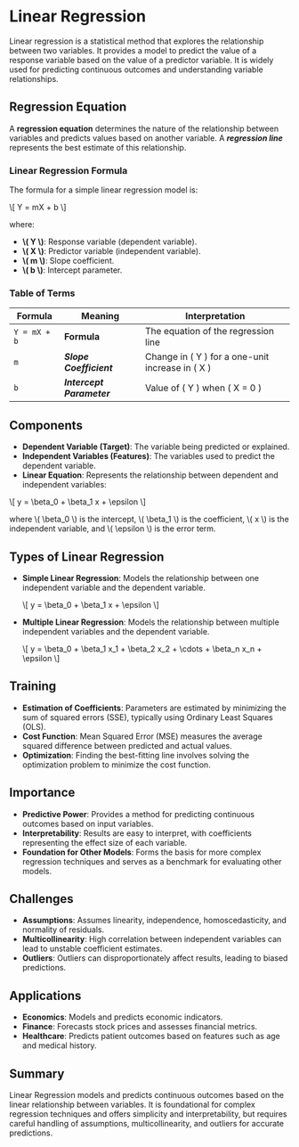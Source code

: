 # Linear Regression

Linear regression is a statistical method that explores the relationship between two variables. It provides a model to predict the value of a response variable based on the value of a predictor variable. It is widely used for predicting continuous outcomes and understanding variable relationships.

## Regression Equation

A **regression equation** determines the nature of the relationship between variables and predicts values based on another variable. A ***regression line*** represents the best estimate of this relationship.

### Linear Regression Formula

The formula for a simple linear regression model is:

\\[ Y = mX + b \\]

where:

- **\\( Y \\)**: Response variable (dependent variable).
- **\\( X \\)**: Predictor variable (independent variable).
- **\\( m \\)**: Slope coefficient.
- **\\( b \\)**: Intercept parameter.

### Table of Terms

| Formula    | Meaning                | Interpretation                                                       |
|------------|------------------------|-----------------------------------------------------------------------|
| `Y = mX + b` | **Formula**            | The equation of the regression line                                  |
| `m`        | ***Slope Coefficient*** | Change in \( Y \) for a one-unit increase in \( X \)                 |
| `b`        | ***Intercept Parameter*** | Value of \( Y \) when \( X = 0 \)                                   |

## Components

- **Dependent Variable (Target)**: The variable being predicted or explained.
- **Independent Variables (Features)**: The variables used to predict the dependent variable.
- **Linear Equation**: Represents the relationship between dependent and independent variables: 

\\[ y = \beta_0 + \beta_1 x + \epsilon \\]

where \\( \beta_0 \\) is the intercept, \\( \beta_1 \\) is the coefficient, \\( x \\) is the independent variable, and \\( \epsilon \\) is the error term.

## Types of Linear Regression

- **Simple Linear Regression**: Models the relationship between one independent variable and the dependent variable.

  \\[ y = \beta_0 + \beta_1 x + \epsilon \\]

- **Multiple Linear Regression**: Models the relationship between multiple independent variables and the dependent variable.

  \\[ y = \beta_0 + \beta_1 x_1 + \beta_2 x_2 + \cdots + \beta_n x_n + \epsilon \\]

## Training

- **Estimation of Coefficients**: Parameters are estimated by minimizing the sum of squared errors (SSE), typically using Ordinary Least Squares (OLS).
- **Cost Function**: Mean Squared Error (MSE) measures the average squared difference between predicted and actual values.
- **Optimization**: Finding the best-fitting line involves solving the optimization problem to minimize the cost function.

## Importance

- **Predictive Power**: Provides a method for predicting continuous outcomes based on input variables.
- **Interpretability**: Results are easy to interpret, with coefficients representing the effect size of each variable.
- **Foundation for Other Models**: Forms the basis for more complex regression techniques and serves as a benchmark for evaluating other models.

## Challenges

- **Assumptions**: Assumes linearity, independence, homoscedasticity, and normality of residuals.
- **Multicollinearity**: High correlation between independent variables can lead to unstable coefficient estimates.
- **Outliers**: Outliers can disproportionately affect results, leading to biased predictions.

## Applications

- **Economics**: Models and predicts economic indicators.
- **Finance**: Forecasts stock prices and assesses financial metrics.
- **Healthcare**: Predicts patient outcomes based on features such as age and medical history.

## Summary

Linear Regression models and predicts continuous outcomes based on the linear relationship between variables. It is foundational for complex regression techniques and offers simplicity and interpretability, but requires careful handling of assumptions, multicollinearity, and outliers for accurate predictions.
